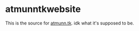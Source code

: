 # atmunntkwebsite
This is the source for [atmunn.tk](http://atmunn.tk).
idk what it's supposed to be.